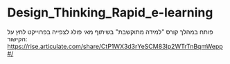 # Design_Thinking_Rapid_e-learning
פותח במהלך קורס "למידה מתוקשבת" בשיתוף מאי פולג
לצפייה בפרוייקט לחץ על הקישור:
https://rise.articulate.com/share/CtP1WX3d3rYeSCM83Ip2WTrTnBqmWepp#/ 
